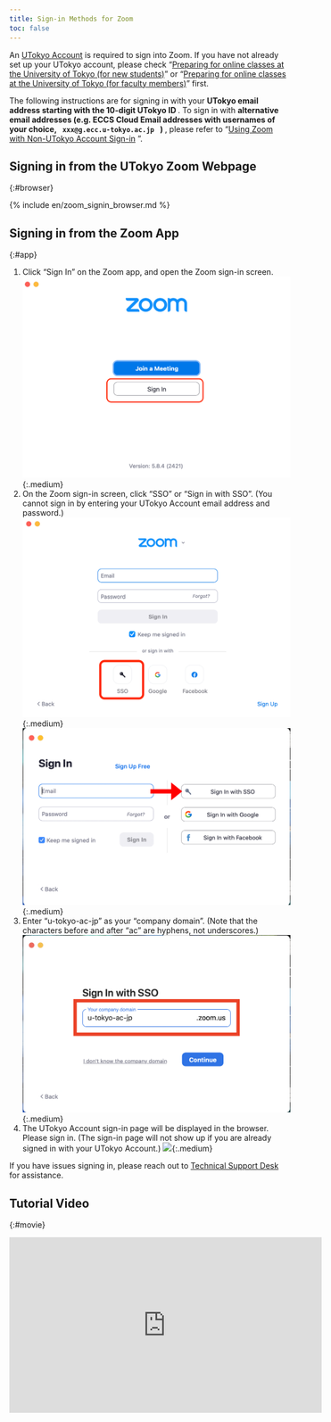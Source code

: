 ```yaml
---
title: Sign-in Methods for Zoom
toc: false
---
```


An [UTokyo Account](https://www.u-tokyo.ac.jp/adm/dics/ja/account.html) is required to sign into Zoom. If you have not already set up your UTokyo account, please check “[Preparing for online classes at the University of Tokyo (for new students)](/en/oc/)” or “[Preparing for online classes at the University of Tokyo (for faculty members)](/en/faculty_members)” first.

<div class="box">
The following instructions are for signing in with your <strong class="alert"> UTokyo email address starting with the 10-digit UTokyo ID </strong>.
To sign in with <strong class="alert"> alternative email addresses (e.g. ECCS Cloud Email addresses with usernames of your choice, <code> xxx@g.ecc.u-tokyo.ac.jp </code> ) </strong>, please refer to “<a href="/en/notice/zoom-address-new">Using Zoom with Non-UTokyo Account Sign-in</a> ”.
</div>

## Signing in from the UTokyo Zoom Webpage
{:#browser}

{% include en/zoom_signin_browser.md %}

## Signing in from the Zoom App
{:#app}

1. Click “Sign In” on the Zoom app, and open the Zoom sign-in screen.
![](4.png){:.medium}
1. On the Zoom sign-in screen, click “SSO” or “Sign in with SSO”. (You cannot sign in by entering your UTokyo Account email address and password.)
![](5.png){:.medium}
![](6.png){:.medium}
1. Enter “u-tokyo-ac-jp” as your “company domain”. (Note that the characters before and after “ac” are hyphens, not underscores.)
![](7.png){:.medium}
1. The UTokyo Account sign-in page will be displayed in the browser. Please sign in. (The sign-in page will not show up if you are already signed in with your UTokyo Account.)
![](2.png){:.medium}

If you have issues signing in, please reach out to <a href="/en/support/">Technical Support Desk</a> for assistance.

## Tutorial Video
{:#movie}
<div style="text-align: center">
<iframe width="560" height="315" src="https://www.youtube.com/embed/5QIg6dU1cYI" title="YouTube video player" frameborder="0" allow="accelerometer; autoplay; clipboard-write; encrypted-media; gyroscope; picture-in-picture" allowfullscreen></iframe>
</div>
